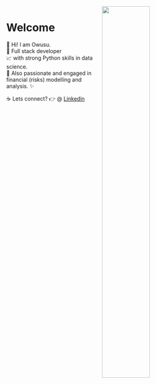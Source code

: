<a href="https://github.com/unknwon?tab=repositories">
  <img align="right" src="https://github-readme-stats.vercel.app/api?username=unknwon&show_icons=true&title_color=000&icon_color=0099ff&text_color=000&bg_color=ffffff" width="50%" />
</a>

# Welcome

👋 Hi! I am Owusu.<br />
🦍 Full stack developer<br />
📈 with strong Python skills in data science.<br />
💸 Also passionate and engaged in financial (risks) modelling and analysis. ✨

☕ Lets connect? 👉 @ [Linkedin](https://www.linkedin.com/in/owusu-k-adjei-bohyen-b9b4bb83/)


<!--
**nanacnote/nanacnote** is a ✨ _special_ ✨ repository because its `README.md` (this file) appears on your GitHub profile.
### Hi there 👋

Here are some ideas to get you started:

- 🔭 I’m currently working on ...
- 🌱 I’m currently learning ...
- 👯 I’m looking to collaborate on ...
- 🤔 I’m looking for help with ...
- 💬 Ask me about ...
- 📫 How to reach me: ...
- 😄 Pronouns: ...
- ⚡ Fun fact: ...
-->
